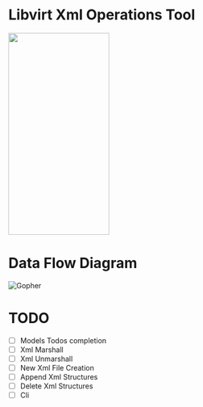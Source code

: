 # Libvirt Xml Operations Tool

<img src="https://raw.githubusercontent.com/kevsersrca/libvirt-xml/master/gopher.png" width="200" height="400" />



# Data Flow Diagram
![Gopher](https://raw.githubusercontent.com/kevsersrca/libvirt-xml/master/dataflowdiagram.png)


# TODO
* [ ]  Models Todos completion
* [ ]  Xml Marshall
* [ ]  Xml Unmarshall
* [ ]  New Xml File Creation
* [ ]  Append Xml Structures
* [ ]  Delete Xml Structures
* [ ]  Cli 
